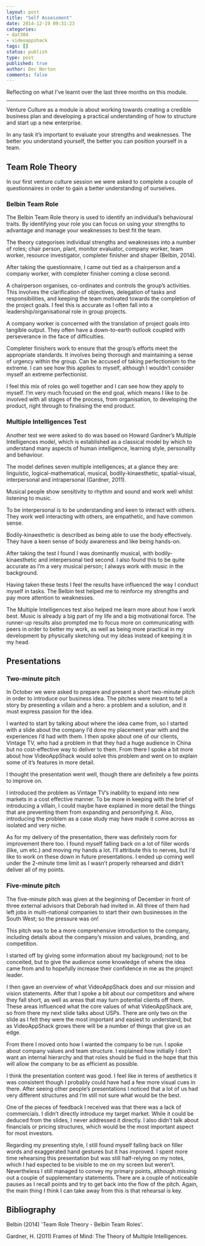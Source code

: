 ```yaml
---
layout: post
title: "Self Assessment"
date: 2014-12-19 09:31:23
categories:
- dat304
- videoappshack
tags: []
status: publish
type: post
published: true
author: Dec Norton
comments: false
---
```


Reflecting on what I've learnt over the last three months on this module.

<!--more-->

<hr>

Venture Culture as a module is about working towards creating a credible business plan and developing a practical understanding of how to structure and start up a new enterprise.

In any task it’s important to evaluate your strengths and weaknesses. The better you understand yourself, the better you can position yourself in a team.

## Team Role Theory

In our first venture culture session we were asked to complete a couple of questionnaires in order to gain a better understanding of ourselves.

### Belbin Team Role

The Belbin Team Role theory is used to identify an individual’s behavioural traits. By identifying your role you can focus on using your strengths to advantage and manage your weaknesses to best fit the team.

The theory categorises individual strengths and weaknesses into a number of roles; chair person, plant, monitor evaluator, company worker, team worker, resource investigator, completer finisher and shaper (Belbin, 2014).

After taking the questionnaire, I came out tied as a chairperson and a company worker, with completer finisher coming a close second.

A chairperson organises, co-ordinates and controls the group’s activities. This involves the clarification of objectives, delegation of tasks and responsibilities, and keeping the team motivated towards the completion of the project goals. I feel this is accurate as I often fall into a leadership/organisational role in group projects.

A company worker is concerned with the translation of project goals into tangible output. They often have a down-to-earth outlook coupled with perseverance in the face of difficulties.

Completer finishers work to ensure that the group’s efforts meet the appropriate standards. It involves being thorough and maintaining a sense of urgency within the group. Can be accused of taking perfectionism to the extreme. I can see how this applies to myself, although I wouldn’t consider myself an extreme perfectionist.

I feel this mix of roles go well together and I can see how they apply to myself. I’m very much focused on the end goal, which means I like to be involved with all stages of the process, from organisation, to developing the product, right through to finalising the end product.

### Multiple Intelligences Test

Another test we were asked to do was based on Howard Gardner’s Multiple Intelligences model, which is established as a classical model by which to understand many aspects of human intelligence, learning style, personality and behaviour.

The model defines seven multiple intelligences; at a glance they are: linguistic, logical-mathematical, musical, bodily-kinaesthetic, spatial-visual, interpersonal and intrapersonal (Gardner, 2011).

Musical people show sensitivity to rhythm and sound and work well whilst listening to music.

To be interpersonal is to be understanding and keen to interact with others. They work well interacting with others, are empathetic, and have common sense.

Bodily-kinaesthetic is described as being able to use the body effectively. They have a keen sense of body awareness and like being hands-on.

After taking the test I found I was dominantly musical, with bodily-kinaesthetic and interpersonal tied second. I also found this to be quite accurate as I’m a very musical person; I always work with music in the background.

Having taken these tests I feel the results have influenced the way I conduct myself in tasks. The Belbin test helped me to reinforce my strengths and pay more attention to weaknesses.

The Multiple Intelligences test also helped me learn more about how I work best. Music is already a big part of my life and a big motivational force. The runner-up results also prompted me to focus more on communicating with peers in order to better my work, as well as being more practical in my development by physically sketching out my ideas instead of keeping it in my head.

## Presentations

### Two-minute pitch

In October we were asked to prepare and present a short two-minute pitch in order to introduce our business idea. The pitches were meant to tell a story by presenting a villain and a hero: a problem and a solution, and it must express passion for the idea.

I wanted to start by talking about where the idea came from, so I started with a slide about the company I’d done my placement year with and the experiences I’d had with them. I then spoke about one of our clients, Vintage TV, who had a problem in that they had a huge audience in China but no cost-effective way to deliver to them. From there I spoke a bit more about how VideoAppShack would solve this problem and went on to explain some of it’s features in more detail.

I thought the presentation went well, though there are definitely a few points to improve on.

I introduced the problem as Vintage TV’s inability to expand into new markets in a cost effective manner. To be more in keeping with the brief of introducing a villain, I could maybe have explained in more detail the things that are preventing them from expanding and personifying it. Also, introducing the problem as a case study may have made it come across as isolated and very niche.

As for my delivery of the presentation, there was definitely room for improvement there too. I found myself falling back on a lot of filler words (like, um etc.) and moving my hands a lot. I’ll attribute this to nerves, but I’d like to work on these down in future presentations. I ended up coming well under the 2-minute time limit as I wasn’t properly rehearsed and didn’t deliver all of my points.

### Five-minute pitch

The five-minute pitch was given at the beginning of December in front of three external advisors that Deborah had invited in. All three of them had left jobs in multi-national companies to start their own businesses in the South West; so the pressure was on!

This pitch was to be a more comprehensive introduction to the company, including details about the company’s mission and values, branding, and competition.

I started off by giving some information about my background; not to be conceited, but to give the audience some knowledge of where the idea came from and to hopefully increase their confidence in me as the project leader.

I then gave an overview of what VideoAppShack does and our mission and vision statements. After that I spoke a bit about our competitors and where they fall short, as well as areas that may turn potential clients off them. These areas influenced what the core values of what VideoAppShack are, so from there my next slide talks about USPs. There are only two on the slide as I felt they were the most important and easiest to understand, but as VideoAppShack grows there will be a number of things that give us an edge.

From there I moved onto how I wanted the company to be run. I spoke about company values and team structure. I explained how initially I don’t want an internal hierarchy and that roles should be fluid in the hope that this will allow the company to be as efficient as possible.

I think the presentation content was good. I feel like in terms of aesthetics it was consistent though I probably could have had a few more visual cues in there. After seeing other people’s presentations I noticed that a lot of us had very different structures and I’m still not sure what would be the best.

One of the pieces of feedback I received was that there was a lack of commercials. I didn’t directly introduce my target market. While it could be deduced from the slides, I never addressed it directly. I also didn’t talk about financials or pricing structures, which would be the most important aspect for most investors.

Regarding my presenting style, I still found myself falling back on filler words and exaggerated hand gestures but it has improved.  I spent more time rehearsing this presentation but was still half-relying on my notes, which I had expected to be visible to me on my screen but weren’t. Nevertheless I still managed to convey my primary points, although missing out a couple of supplementary statements. There are a couple of noticeable pauses as I recall points and try to get back into the flow of the pitch. Again, the main thing I think I can take away from this is that rehearsal is key.

## Bibliography

Belbin (2014) 'Team Role Theory - Belbin Team Roles'.

Gardner, H. (2011) Frames of Mind: The Theory of Multiple Intelligences.


